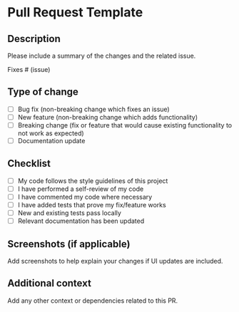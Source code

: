 # Pull Request Template

## Description
Please include a summary of the changes and the related issue. 

Fixes # (issue)

## Type of change
- [ ] Bug fix (non-breaking change which fixes an issue)
- [ ] New feature (non-breaking change which adds functionality)
- [ ] Breaking change (fix or feature that would cause existing functionality to not work as expected)
- [ ] Documentation update

## Checklist
- [ ] My code follows the style guidelines of this project
- [ ] I have performed a self-review of my code
- [ ] I have commented my code where necessary
- [ ] I have added tests that prove my fix/feature works
- [ ] New and existing tests pass locally
- [ ] Relevant documentation has been updated

## Screenshots (if applicable)
Add screenshots to help explain your changes if UI updates are included.

## Additional context
Add any other context or dependencies related to this PR.
